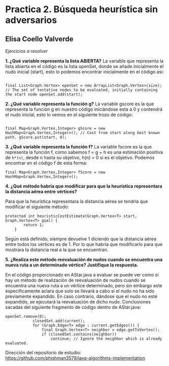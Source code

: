 # Practica 2. Búsqueda heurística sin adversarios
## Elisa Coello Valverde

*Ejercicios a resolver*

**1. ¿Qué variable representa la lista ABIERTA?**
La variable que representa la lista abierta en el código es la lista openSet, donde se añade inicialmente el nudo inicial (start), esto lo podemos encontrar inicialmente en el código asi:

```

final List<Graph.Vertex> openSet = new ArrayList<Graph.Vertex>(size); // The set of tentative nodes to be evaluated, initially containing the start node openSet.add(start);
```

**2. ¿Qué variable representa la función g?**
La variable gscore es la que representa la función g en nuestro código iniciándose esta a 0 y contendrá el nudo inicial, esto lo vemos en el siguiente trozo de código:

```

final Map<Graph.Vertex,Integer> gScore = new HashMap<Graph.Vertex,Integer>(); // Cost from start along best known path. gScore.put(start, 0);
```

**3. ¿Qué variable representa la función f?**
La variable fscore es la que representa la función f, como sabemos f = g + h es una estimación positiva de ``h*(n)``, desde n hasta su objetivo, h(n) = 0 si es el objetivo. Podemos encontrar en el código f de esta forma:

```
final Map<Graph.Vertex,Integer> fScore = new HashMap<Graph.Vertex,Integer>();
```

**4. ¿Qué método habría que modificar para que la heurística representara**
**la distancia aérea entre vértices?**

Para que la heurística representara la distancia aérea se tendría que modificar el siguiente método: 
```
protected int heuristicCostEstimate(Graph.Vertex<T> start, Graph.Vertex<T> goal) {
        return 1;
    }
```
Según está definido, siempre devuelve 1 diciendo que la distancia aérea entre todos los vértices es de 1. 
Por lo que habría que modificarlo para que mostrara la distancia real a la que se encuentran. 

**5. ¿Realiza este método reevaluación de nudos cuando se encuentra una**
**nueva ruta a un determinado vértice? Justifique la respuesta.**

En el código proporcionado en AStar.java a evaluar se puede ver como sí hay un método de realización de reevaluación de nudos cuando se encuentra una nueva ruta a un vértice determinado, pero sin embargo este específicamente aclara que solo se llevará a cabo si el nudo no ha sido previamente expandido. 
En caso contrario, dándose que el nudo no esté expandido, se ejecutará la reevaluación de dicho nudo.
 Conclusiones sacadas del siguiente fragmento de código dentro de AStar.java:

```
openSet.remove(0);
            closedSet.add(current);
            for (Graph.Edge<T> edge : current.getEdges()) {
                final Graph.Vertex<T> neighbor = edge.getToVertex();
                if (closedSet.contains(neighbor))
                    continue; // Ignore the neighbor which is already evaluated.
```



Dirección del repositorio de estudio: https://github.com/phishman3579/java-algorithms-implementation
